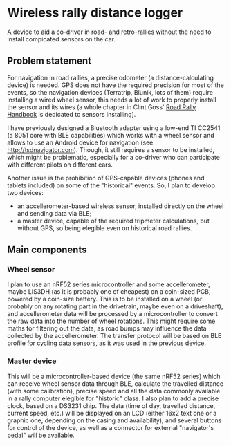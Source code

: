 # Wireless rally distance logger

A device to aid a co-driver in road- and retro-rallies without the need to install compicated sensors on the car.

## Problem statement

For navigation in road rallies, a precise odometer (a distance-calculating device) is needed. GPS does not have the required precision for most of the events, so the navigation devices (Terratrip, Blunik, lots of them) require installing a wired wheel sensor, this needs a lot of work to properly install the sensor and its wires (a whole chapter in Clint Goss' [Road Rally Handbook](https://www.roadrallyhandbook.com/) is dedicated to sensors installing).

I have previously designed a Bluetooth adapter using a low-end TI CC2541 (a 8051 core with BLE capabilities) which works with a wheel sensor and allows to use an Android device for navigation (see http://tsdnavigator.com). Though, it still requires a sensor to be installed, which might be problematic, especially for a co-driver who can participate with different pilots on different cars.

Another issue is the prohibition of GPS-capable devices (phones and tablets included) on some of the "historical" events. So, I plan to develop two devices:

- an accellerometer-based wireless sensor, installed directly on the wheel and sending data via BLE;
- a master device, capable of the required tripmeter calculations, but without GPS, so being elegible even on historical road rallies.

## Main components

### Wheel sensor

I plan to use an nRF52 series microcontroller and some accellerometer, maybe LIS3DH (as it is probably one of cheapest) on a coin-sized PCB, powered by a coin-size battery. This is to be installed on a wheel (or probably on any rotating part in the drivetrain, maybe even on a driveshaft), and accellerometer data will be processed by a microcontroller to convert the raw data into the number of wheel rotations. This might require some maths for filtering out the data, as road bumps may influence the data collected by the accellerometer. The transfer protocol will be based on BLE profile for cycling data sensors, as it was used in the previous device.

### Master device

This will be a microcontroller-based device (the same nRF52 series) which can receive wheel sensor data through BLE, calculate the travelled distance (with some calibration), precise speed and all the data commonly available in a rally computer elegible for "historic" class. I also plan to add a precise clock, based on a DS3231 chip. The data (time of day, travelled distance, current speed, etc.) will be displayed on an LCD (either 16x2 text one or a graphic one, depending on the casing and availability), and several buttons for control of the device, as well as a connector for external "navigator's pedal" will be available.
